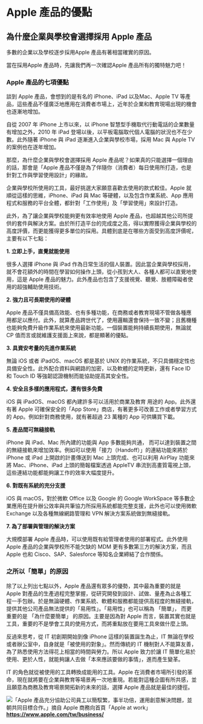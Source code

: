 # Apple 產品的優點

## 為什麼企業與學校會選擇採用 Apple 產品

多數的企業以及學校逐步採用Apple 產品有著相當確實的原因。

當在採用Apple 產品時，先讓我們再一次確認Apple 產品所有的獨特魅力吧！

### Apple 產品的七項優點
談到 Apple 產品，會想到的是有名的 iPhone、iPad 以及Mac、Apple TV 等產品，這些產品不僅廣泛地應用在消費者市場上，近年於企業和教育現場出現的機會也逐漸地增加。

自從 2007 年 iPhone 上市以來，以 iPhone 智慧型手機取代行動電話的企業數量有增加之外，2010 年 iPad 登場以後，以平板電腦取代個人電腦的狀況也不在少數。此外隨著 iPhone 與 iPad 逐漸進入企業與學校市場，採用 Mac 與 Apple TV 的案例也在逐年增加。

那麼，為什麼企業與學校會選擇採用 Apple 產品呢？如果真的只能選擇一個理由的話，那會是「Apple 產品不僅是為了伴隨你（消費者）每日使用所打造，也是針對工作與學習使用設計」的緣故。

企業與學校所使用的工具，最好挑選大家願意喜歡去使用的款式較佳。Apple 就順從這樣的思維，iPhone、iPad 與 Mac 等硬體，以及包含作業系統、App 應用程式和服務的平台全體，都針對「工作使用」及「學習使用」來設計打造。

此外，為了讓企業與學校能夠更有效率地使用 Apple 產品，也超越其他公司所提供的套件與解決方案。由於所打造平台的完成度之高，得以實際獲得企業與學校的高度評價，而更能獲得更多單位的採用。具體到底是在哪些方面受到高度評價呢，主要有以下七點：

**1. 立即上手，直覺就能使用**

很多人選擇 iPhone 與 iPad 作為日常生活的個人裝置。因此當企業與學校採用，就不會花額外的時間在學習如何操作上頭，從小孩到大人、各種人都可以直覺地使用，這是 Apple 產品的魅力。此外產品也包含了支援視覺、聽覺、肢體障礙者使用的超強輔助使用技術。

**2. 強力且可長期使用的硬體**

Apple 產品不僅具備高效能、也有多種功能，在商務或者教育現場不管做各種應用都足以應付。此外，就算產品跨世代了，使用邏輯還會保持一致不變；且舊機種也能夠免費升級作業系統來使用最新功能。一個裝置能夠持續長期使用，無論就 CP 值而言或就維護支援面上來說，都是顯著的優點。

**3. 具資安考量的先進作業系統**

無論 iOS 或者 iPadOS、macOS 都是基於 UNIX 的作業系統，不只具備穩定性也具備安全性。此外配合資料與網路的加密，以及軟體的定時更新，還有 Face ID 和 Touch ID 等強韌認證機制而能協助提高其安全性。

**4. 安全且多樣的應用程式，還有很多免費**

iOS 與 iPadOS、macOS 都內建許多可以活用於商業及教育 用途的 App。此外還有著 Apple 可確保安全的「App Store」商店，有著更多可改善工作或者學習方式的 App。例如針對商務使用，就有著超過 23 萬種的 App 可供購買下載。

**5. 產品間可無縫接軌**

iPhone 與 iPad、Mac 所內建的功能與 App 多數能夠共通，
而可以達到裝置之間的無縫接軌來增加效率。例如可以使用「接力（Handoff）」的連結功能來將於 iPhone 或 iPad 上開啟的計畫傳送到 Mac 上頭完成、也可以利用 AirPlay 功能來將 Mac、iPhone、iPad 上頭的簡報檔案透過 AppleTV 串流到高畫質電視上頭， 這些連結功能都能夠讓工作的效率大幅度提升。

**6. 對既有系統的充分支援**

iOS 與 macOS，對於微軟 Office 以及 Google 的 Google WorkSpace 等多數企業應用在提升辦公效率與共筆協力所採用系統都能完整支援，此外也可以使用微軟 Exchange 以及各種無線網路管理和 VPN 解決方案系統做到無縫接軌。

**7. 為了部署與管理的解決方案**

大規模部署 Apple 產品時，可以使用既有給管理者使用的部署程式。此外使用 Apple 產品的企業與學校所不能欠缺的 MDM 更有多數第三方的解決方案，而且 Apple 也和 Cisco、SAP、Salesforce 等知名企業締結了合作關係。

### 之所以「簡單」的原因

除了以上列出七點以外，Apple 產品還有眾多的優勢，其中最為重要的就是 Apple 對產品的生產過程完整掌握，從研究開發到設計、試做、量產為止各種工程一手包辦。於是無論硬體、作業系統、軟體和服務都能提供高程度的無縫接軌，提供其他公司產品無法提供的「易用性」。「易用性」也可以稱為 「簡單」， 而更重要的是 「為什麼要簡單」 的原因。主要是因為對 Apple 而言，裝置其實也就是工具，重要的不是學會工具的使用方式，而將重點放在要用工具來做什麼上頭。

反過來思考，從 IT 初創期開始到像 iPhone 這樣的裝置誕生為止，IT 無論在學校或者辦公室中，自身就是「被使用的對象」。然而傳統的 IT 機制對人不能算友善，為了熟悉使用方法得花上相當的時間與勞力。所以 Apple 致力於讓 IT 簡單化易於使用、更於人性，就能夠讓人去做「本來應該要做的事情」，進而產生變革。

IT 的角色就從被使用的工具轉換成能用的工具。Apple 在消費者市場所引發的革命，現在就將要在企業與教育等場景再一次地重現。若能對這種企圖有所共感，並且願意為商務及教育場景開拓新的未來的話，選擇 Apple 產品就是最佳的捷徑。

![「Apple 產品充分協助公司員工以簡馭繁，事半功倍，運用創意解決問題，並朝共同目標合作。」摘自 Apple 商務向首頁「Apple at work」](https://info.aatp.com.tw/hubfs/MDM%20Books%202025/Ch1/Apple%20at%20Work.png)
**https://www.apple.com/tw/business/**





